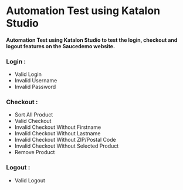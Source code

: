 # Automation Test using Katalon Studio

#### Automation Test using Katalon Studio to test the login, checkout and logout features on the Saucedemo website.

### Login :
- Valid Login
- Invalid Username
- Invalid Password

### Checkout :
- Sort All Product
- Valid Checkout
- Invalid Checkout Without Firstname
- Invalid Checkout Without Lastname
- Invalid Checkout Without ZIP/Postal Code
- Invalid Checkout Without Selected Product
- Remove Product

### Logout :
- Valid Logout
